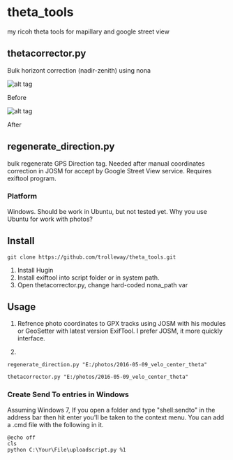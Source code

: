 # theta_tools
my ricoh theta tools for mapillary and google street view


## thetacorrector.py
Bulk horizont correction (nadir-zenith) using nona

![alt tag](https://c1.staticflickr.com/1/388/31850859142_5d50c27092.jpg)

Before

![alt tag](https://c1.staticflickr.com/1/671/31850880602_91e5fc33a9.jpg)

After

## regenerate_direction.py 
bulk regenerate GPS Direction tag. Needed after manual coordinates correction in JOSM for accept by Google Street View service. Requires exiftool program.

### Platform

Windows. Should be work in Ubuntu, but not tested yet. Why you use Ubuntu for work with photos?

## Install
```
git clone https://github.com/trolleway/theta_tools.git
```
1. Install Hugin
2. Install exiftool into script folder or in system path.
3. Open thetacorrector.py, change hard-coded nona_path var

## Usage 

1. Refrence photo coordinates to GPX tracks using JOSM with his modules or GeoSetter with latest version ExifTool. I prefer JOSM, it more quickly interface.

2. 
```
regenerate_direction.py "E:/photos/2016-05-09_velo_center_theta"

thetacorrector.py "E:/photos/2016-05-09_velo_center_theta"
```


### Create Send To entries in Windows
Assuming Windows 7, If you open a folder and type "shell:sendto" in the address bar then hit enter you'll be taken to the context menu. You can add a .cmd file with the following in it.
```
@echo off
cls
python C:\Your\File\uploadscript.py %1
```
